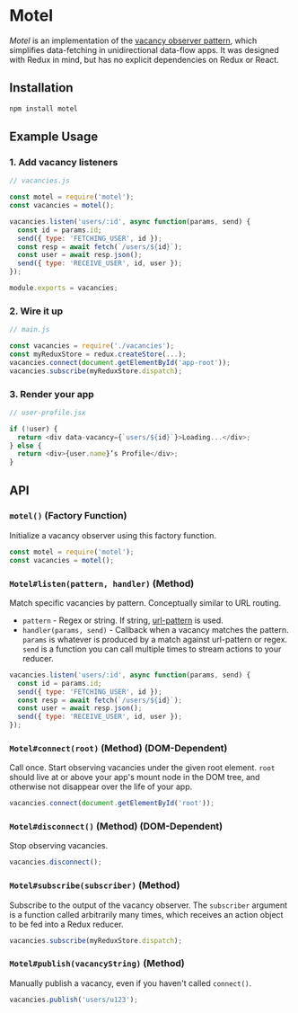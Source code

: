 # Motel

*Motel* is an implementation of the [vacancy observer pattern](https://medium.com/@greim/a-plan-for-data-fetching-a68d171af38), which simplifies data-fetching in unidirectional data-flow apps. It was designed with Redux in mind, but has no explicit dependencies on Redux or React.

## Installation

```bash
npm install motel
```

## Example Usage

### 1. Add vacancy listeners

```js
// vacancies.js

const motel = require('motel');
const vacancies = motel();

vacancies.listen('users/:id', async function(params, send) {
  const id = params.id;
  send({ type: 'FETCHING_USER', id });
  const resp = await fetch(`/users/${id}`);
  const user = await resp.json();
  send({ type: 'RECEIVE_USER', id, user });
});

module.exports = vacancies;
```

### 2. Wire it up

```js
// main.js

const vacancies = require('./vacancies');
const myReduxStore = redux.createStore(...);
vacancies.connect(document.getElementById('app-root'));
vacancies.subscribe(myReduxStore.dispatch);
```

### 3. Render your app

```js
// user-profile.jsx

if (!user) {
  return <div data-vacancy={`users/${id}`}>Loading...</div>;
} else {
  return <div>{user.name}’s Profile</div>;
}
```

## API

### `motel()` (Factory Function)

Initialize a vacancy observer using this factory function.

```js
const motel = require('motel');
const vacancies = motel();
```

### `Motel#listen(pattern, handler)` (Method)

Match specific vacancies by pattern. Conceptually similar to URL routing.

 * `pattern` - Regex or string. If string, [url-pattern](https://www.npmjs.com/package/url-pattern) is used.
 * `handler(params, send)` - Callback when a vacancy matches the pattern. `params` is whatever is produced by a match against url-pattern or regex. `send` is a function you can call multiple times to stream actions to your reducer.

```js
vacancies.listen('users/:id', async function(params, send) {
  const id = params.id;
  send({ type: 'FETCHING_USER', id });
  const resp = await fetch(`/users/${id}`);
  const user = await resp.json();
  send({ type: 'RECEIVE_USER', id, user });
});
```

### `Motel#connect(root)` (Method) (DOM-Dependent)

Call once. Start observing vacancies under the given root element. `root` should live at or above your app's mount node in the DOM tree, and otherwise not disappear over the life of your app.

```js
vacancies.connect(document.getElementById('root'));
```

### `Motel#disconnect()` (Method) (DOM-Dependent)

Stop observing vacancies.

```js
vacancies.disconnect();
```

### `Motel#subscribe(subscriber)` (Method)

Subscribe to the output of the vacancy observer. The `subscriber` argument is a function called arbitrarily many times, which receives an action object to be fed into a Redux reducer.

```js
vacancies.subscribe(myReduxStore.dispatch);
```

### `Motel#publish(vacancyString)` (Method)

Manually publish a vacancy, even if you haven't called `connect()`.

```js
vacancies.publish('users/u123');
```

